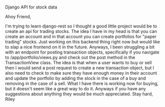 Django API for stock data

Ahoy Friend, 

I'm trying to learn django-rest so I thought a good little project would be to create an api for trading stocks. The idea I have in my head is that you can create an account and in that account you can create portfolios for "paper trading" stocks. Just working on this backend thing right now but would like to slap a nice frontend on it in the future. Anyways, I been struggling a bit with an endpoint for posting transaction objects, specifically if you navigate to /app/portfolio/views.py and check out the post method in the TransactionView class. The idea is that when a user wants to buy or sell then I would send a post request to create a new transaction object, but I also need to check to make sure they have enough money in their account and update the portfolio by adding the stock in the case of a buy and removing in the case of a sell. What I have there is working now for buying, but it doesn't seem like a great way to do it. Anyways if you have any suggestions about anything they would be much appreciated. Stay hard, Riley
